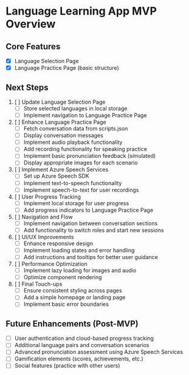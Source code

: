 # Language Learning App MVP Overview

## Core Features
- [x] Language Selection Page
- [x] Language Practice Page (basic structure)

## Next Steps

1. [ ] Update Language Selection Page
   - [ ] Store selected languages in local storage
   - [ ] Implement navigation to Language Practice Page

2. [ ] Enhance Language Practice Page
   - [ ] Fetch conversation data from scripts.json
   - [ ] Display conversation messages
   - [ ] Implement audio playback functionality
   - [ ] Add recording functionality for speaking practice
   - [ ] Implement basic pronunciation feedback (simulated)
   - [ ] Display appropriate images for each scenario

3. [ ] Implement Azure Speech Services
   - [ ] Set up Azure Speech SDK
   - [ ] Implement text-to-speech functionality
   - [ ] Implement speech-to-text for user recordings

4. [ ] User Progress Tracking
   - [ ] Implement local storage for user progress
   - [ ] Add progress indicators to Language Practice Page

5. [ ] Navigation and Flow
   - [ ] Implement navigation between conversation sections
   - [ ] Add functionality to switch roles and start new sessions

6. [ ] UI/UX Improvements
   - [ ] Enhance responsive design
   - [ ] Implement loading states and error handling
   - [ ] Add instructions and tooltips for better user guidance

7. [ ] Performance Optimization
   - [ ] Implement lazy loading for images and audio
   - [ ] Optimize component rendering

8. [ ] Final Touch-ups
   - [ ] Ensure consistent styling across pages
   - [ ] Add a simple homepage or landing page
   - [ ] Implement basic error boundaries

## Future Enhancements (Post-MVP)
- [ ] User authentication and cloud-based progress tracking
- [ ] Additional language pairs and conversation scenarios
- [ ] Advanced pronunciation assessment using Azure Speech Services
- [ ] Gamification elements (scores, achievements, etc.)
- [ ] Social features (practice with other users)